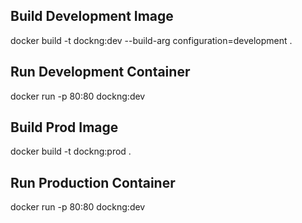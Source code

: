 ## Build Development Image
docker build -t dockng:dev --build-arg configuration=development .

## Run Development Container
docker run -p 80:80 dockng:dev

## Build Prod Image
docker build -t dockng:prod .

## Run Production Container
docker run -p 80:80 dockng:dev